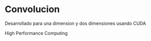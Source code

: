 # Convolucion

Desarrollado para una dimension y dos dimensiones usando CUDA


High Performance Computing
